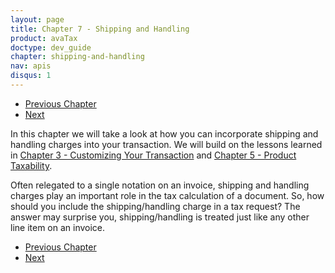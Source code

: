 ```yaml
---
layout: page
title: Chapter 7 - Shipping and Handling
product: avaTax
doctype: dev_guide
chapter: shipping-and-handling
nav: apis
disqus: 1
---
```


<ul class="pager">
  <li class="previous"><a href="/avatax/dev-guide/discounts-and-overrides/"><i class="glyphicon glyphicon-chevron-left"></i>Previous Chapter</a></li>
  <li class="next"><a href="/avatax/dev-guide/shipping-and-handling/taxability-of-shipping-charges/">Next<i class="glyphicon glyphicon-chevron-right"></i></a></li>
</ul>

In this chapter we will take a look at how you can incorporate shipping and handling charges into your transaction. We will build on the lessons learned in <a class="dev-guide-link" href="/avatax/dev-guide/customizing-transaction/">Chapter 3 - Customizing Your Transaction</a> and <a class="dev-guide-link" href="/avatax/dev-guide/product-taxability">Chapter 5 - Product Taxability</a>.

Often relegated to a single notation on an invoice, shipping and handling charges play an important role in the tax calculation of a document. So, how should you include the shipping/handling charge in a tax request? The answer may surprise you, shipping/handling is treated just like any other line item on an invoice.

<ul class="pager">
  <li class="previous"><a href="/avatax/dev-guide/discounts-and-overrides/"><i class="glyphicon glyphicon-chevron-left"></i>Previous Chapter</a></li>
  <li class="next"><a href="/avatax/dev-guide/shipping-and-handling/taxability-of-shipping-charges/">Next<i class="glyphicon glyphicon-chevron-right"></i></a></li>
</ul>